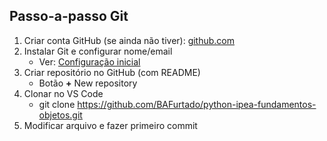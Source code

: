 ## Passo-a-passo Git 

1. Criar conta GitHub (se ainda não tiver): [github.com](https://github.com)
2. Instalar Git e configurar nome/email 
    - Ver: [Configuração inicial](/configuracao/README.md)
3. Criar repositório no GitHub (com README)
    - Botão **+** New repository
4. Clonar no VS Code
    - git clone https://github.com/BAFurtado/python-ipea-fundamentos-objetos.git
5. Modificar arquivo e fazer primeiro commit